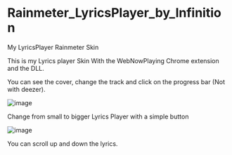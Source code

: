 # Rainmeter_LyricsPlayer_by_Infinition
My LyricsPlayer Rainmeter Skin

This is my Lyrics player Skin With the WebNowPlaying Chrome extension and the DLL.


You can see the cover, change the track and click on the progress bar (Not with deezer).

![image](https://user-images.githubusercontent.com/37984399/115043963-54088800-9ed5-11eb-8138-f1d019985485.png)

Change from small to bigger Lyrics Player with a simple button

![image](https://user-images.githubusercontent.com/37984399/115044015-61257700-9ed5-11eb-93dc-11a80f5b2685.png)

You can scroll up and down the lyrics.
